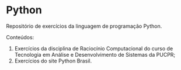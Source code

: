 # Python

Repositório de exercícios da linguagem de programação Python.

Conteúdos:

1) Exercícios da disciplina de Raciocínio Computacional do curso de Tecnologia em Análise e Desenvolvimento de Sistemas da PUCPR;
2) Exercícios do site Python Brasil.
